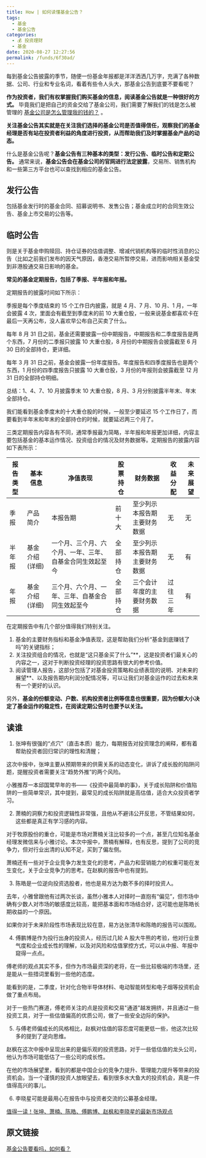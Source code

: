 ```yaml
---
title: How | 如何读懂基金公告？
tags: 
  - 基金
  - 基金公告
categories: 
  - 💰 投资理财
  - 基金
date: 2020-08-27 12:27:56
permalink: /funds/6f30ad/
---
```


每到基金公告披露的季节，随便一份基金年报都是洋洋洒洒几万字，充满了各种数据、公司、行业和专业名词，看着有些令人头大，那基金公告到底要不要看呢？

**作为投资者，我们有权掌握我们购买基金的信息，阅读基金公告就是一种很好的方式。** 毕竟我们是把自己的资金交给了基金公司，我们需要了解我们的钱是怎么被管理的 [基金公司是怎么管理我的钱的？](https://mp.weixin.qq.com/s?__biz=Mzg2MDEyNDczMw==&mid=2247485586&idx=2&sn=f5e4dc7bb2a8b8f8067ca381a6135be5&chksm=ce2a6bc0f95de2d6b35e34716ac7e6508fe6fd798c5febbb150f843d4743113b4b50437144e2&scene=21#wechat_redirect) 。

**关注基金公告其实就是在关注我们选择的基金公司是否值得信任，观察我们的基金经理是否有站在投资者利益的角度进行投资，从而帮助我们及时掌握基金产品的动态。**

什么是基金公告呢？**基金公告有三种基本的类型：发行公告、临时公告和定期公告。** 通常来说，**基金公告会在基金公司的官网进行法定披露**，交易所、销售机构和一些第三方平台也可以查找到相应的基金公告。

## 发行公告

包括基金发行时的基金合同、招募说明书、发售公告；基金成立时的合同生效公告、基金上市交易的公告等。

## 临时公告

则是关于基金申购赎回、持仓证券的估值调整、增减代销机构等的临时性消息的公告（比如之前我们发布的因天气原因，香港交易所暂停交易，进而影响相关基金受到非港股通交易日影响的基金。

**常见的基金定期报告，包括了季报、半年报和年报。**

定期报告的披露时间如下所示：

季报是每个季度结束的 15 个工作日内披露，就是 4 月、7 月、10 月、1 月，一年会披露 4 次，里面会有截至到季度末的前 10 大重仓股，一般来说基金都喜欢卡在最后一天再公布，没人喜欢早公布自己买卖了什么。

每年 8 月 31 日之前，基金还需要披露一份中期报告，中期报告和二季度报告是两个东西，7 月份的二季报只披露 10 大重仓股，8 月份的中期报告会披露截至 6 月 30 日的全部持仓，更详细。

每年 3 月 31 日之前，基金会披露一份年度报告。年度报告和四季度报告也是两个东西，1 月份的四季度报告只披露 10 大重仓股，3 月份的年报则会披露截至 12 月 31 日的全部持仓明细。

总结：1、4、7、10 月披露季末 10 大重仓股，8 月、3 月分别披露半年末、年末全部持仓。

我们能看到基金季度末的十大重仓股的时候，一般至少要延迟 15 个工作日了，而要看到半年末和年末的全部持仓的时候，就要延迟两三个月了。

三类定期报告内容各有不同，通常季报最为简略，半年报和年报更加详细，内容主要包括基金的基本运作情况、投资组合的情况及财务数据等。定期报告的披露内容如下表所示：

| 报告类型 | 基本信息      | 净值表现                         | 股票持仓 | 财务数据           | 收益分配 | 未来展望 |
|------|-----------|------------------------------|------|----------------|------|------|
| 季报   | 产品简介      | 本报告期                         | 前十大  | 至少列示本报告期主要财务数据 | 无    | 无    |
| 半年报  | 基金介绍 (详细) | 一个月、三个月、六个月、一年、三年、自基金合同生效起至今 | 全部持仓 | 至少列示本报告期主要财务数据 | 无    |  有   |
| 年报   | 基金介绍 (详细) | 三个月、六个月、一年、三年、自基金合同生效起至今     | 全部持仓 | 三个会计年度的主要财务数据  | 过往三年 |  有   |

在定期报告中有几个部分值得我们特别关注。

1. 基金的主要财务指标和基金净值表现，这是帮助我们分析“基金到底赚钱了吗”的关键指标；
2. 关注投资组合的情况，也就是“这只基金买了什么”**，这是投资者们最关心的内容之一，这对于判断投资经理的投资思路有很大的参考价值。
3. 阅读管理人报告，这部分包括了对基金投资策略和业绩表现的说明、对未来的展望**、以及报告期内利润分配情况等，可以让我们对基金运作的过去和未来有一个更好的认识。

另外，**基金的份额变动、户数、机构投资者比例等信息也很重要，因为份额大小决定了基金运作的稳定性，在阅读定期公告时也要予以关注。**

## 读谁

1. 张坤有很强的“点穴”（直击本质）能力，每期报告对投资理念的阐释，都有着帮助投资者回归常识的理性和清醒；

这次中报中，张坤主要从预期带来的供需关系的动态变化，讲诉了成长股的陷阱问题，提醒投资者需要关注“趋势外推”的两个风险。

小雅推荐一本邱国鹭早年的书——《投资中最简单的事》，关于成长陷阱和价值陷阱的一些简单常识，其中提到，最常见的成长陷阱就是高估值，适合大众投资者学习。

2. 萧楠的洞察力和投资逻辑性非常强，且他从不避讳公开反思，不管结果如何，这些都是真正有学习感的内容。

对于牧原股份的重仓，可能是市场对萧楠关注比较多的一个点，甚至几位知名基金经理发微信来与小雅讨论。本次中报中，萧楠有解释，也有反思，提到了公司的竞争力，但对行业出清的认知不足，买到了偏左侧。

萧楠还有一些对于企业竞争力发生变化的思考，产品力和营销能力的权重可能在发生变化，关于企业竞争力的思考。在赵枫的报告中也有提到。

3. 陈皓是一位逆向投资选股者，他也是易方达为数不多的择时投资人。

去年，小雅曾跟他有过两次长谈，虽然小雅本人对择时一直抱有“偏见”，但市场中确有少数人对市场的敏感度比较高，能把基本面和市场结合好，这可能也是陈皓长期收益的一个原因。

如果你对于未来阶段性市场表现比较在意，易方达张清华和陈皓的报告可以围观。

4. 傅鹏博是作为投行出身的投资人，经历过几轮 A 股大牛熊的考验，他对行业景气度和企业成长性的理解，以及对风险和估值掌控方式，可以从中报、年报中窥得一点点。

傅老师的观点其实不多，但作为市场最资深的老将，在一些比较极端的市场里，还是能从一些措词里看到一些他的态度。

能看到的是，二季度，针对化合物半导体材料、电动智能转型和电子烟等投资机会做了重点布局。

对于一些热门赛道，傅老师关注的点是投资和交易"通道"越发拥挤，并且通过一些投资工具，对于一些估值偏高的优质公司，做了一些安全边际的保护。

5. 与傅老师偏成长的风格相比，赵枫对估值的容忍度可能更低一些，他这次比较多的提到了逆向思维。

赵枫在这次中报中呈现出来的是偏乐观的投资思路，对于一些低估值的龙头公司，他认为市场可能低估了一些公司的成长性。

在他的市场展望里，看到的都是中国企业的竞争力提升、管理能力提升等带来的投资机会。当一个谨慎的投资人放眼望去，看到很多水大鱼大的投资机会，真是一件值得高兴的事儿。

6. 李晓星可能是最用心在报告中与投资者交流的公募基金经理。

[值得一读！张坤、萧楠、陈皓、傅鹏博、赵枫和李晓星的最新市场观点](https://mp.weixin.qq.com/s/9WOIUG2OKcRHRs8J_KMPCg)

## 原文链接
[基金公告要看吗，如何看？](https://mp.weixin.qq.com/s/_Hw8jZUp22-1KbtmGGqeiw)